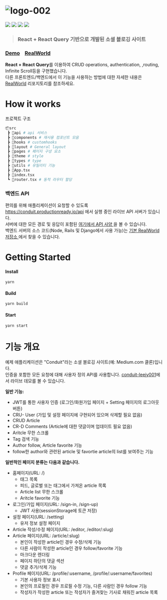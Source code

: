 # ![logo-002](https://user-images.githubusercontent.com/90181028/217143286-a023dd4b-f3a7-4218-8802-39a3bd2b15a8.png)

<div>
<img src="https://img.shields.io/badge/React-61DAFB?style=flat-square&logo=React&logoColor=white"/>
<img src="https://img.shields.io/badge/TypeScript-blue?style=flat-square&logo=TypeScript&logoColor=white"/>
<img src="https://img.shields.io/badge/-React%20Query-FF4154?style=flat-square&logo=react%20query&logoColor=white"/>
<img src="https://img.shields.io/badge/netlify-%23000000.svg?style=flat-square&logo=netlify&logoColor=#00C7B7"/>
</div>

> ### React + React Query 기반으로 개발된 소셜 블로깅 사이트

### [Demo](https://conduit-leejy001.netlify.app/)&nbsp;&nbsp;&nbsp;&nbsp;[RealWorld](https://github.com/gothinkster/realworld)

**React + React Query**를 이용하여 CRUD operations, authentication, ,routing, Infinite Scroll등을 구현했습니다.  
다른 프론트엔드/백엔드에서 이 기능을 사용하는 방법에 대한 자세한 내용은 [RealWorld](https://github.com/gothinkster/realworld) 리포지토리를 참조하세요.

# How it works

프로젝트 구조

```bash
📦src
 ┣ 📂api # api 서비스
 ┣ 📂components # 재사용 컴포넌트 모음
 ┣ 📂hooks # customhooks
 ┣ 📂layout # General layout
 ┣ 📂pages # 페이지 구성 요소
 ┣ 📂theme # style
 ┣ 📂types # type
 ┣ 📂utils # 유틸리티 기능
 ┣ 📜App.tsx
 ┣ 📜index.tsx
 ┗ 📜router.tsx # 동적 라우터 할당
```

### 백엔드 API

편의를 위해 애플리케이션이 요청할 수 있도록 https://conduit.productionready.io/api 에서 실행 중인 라이브 API 서버가 있습니다.  
서버에 대한 모든 경로 및 응답이 포함된 [ 여기에서 API 사양 ](https://api.realworld.io/api-docs/) 을 볼 수 있습니다.  
백엔드 서버의 소스 코드(Node, Rails 및 Django에서 사용 가능)는 [ 기본 RealWorld 저장소 ](https://github.com/gothinkster/realworld)에서 찾을 수 있습니다.

# Getting Started

#### Install
```
yarn
```
#### Build
```
yarn build
```
#### Start
```
yarn start
```

#  기능 개요
예제 애플리케이션은 "Conduit"라는 소셜 블로깅 사이트(예: Medium.com 클론)입니다.  
인증을 포함한 모든 요청에 대해 사용자 정의 API를 사용합니다. [conduit-leejy001](https://conduit-leejy001.netlify.app/)에서 라이브 데모를 볼 수 있습니다.

**일반 기능:**
- JWT를 통한 사용자 인증 (로그인/화원가입 페이지 + Setting 페이지의 로그아웃 버튼)
- CRU- User (가입 및 설정 페이지에 구현되어 있으며 삭제할 필요 없음)
- CRUD Article
- CR-D Comments (Article에 대한 댓글이며 업데이트 필요 없음)
- Aritcle 무한 스크롤
- Tag 검색 기능
- Author follow, Article favorite 기능
- follow한 author와 관련된 article 및 favortie article의 list를 보여주는 기능

**일반적인 페이지 분류는 다음과 같습니다.**
- 홈페이지(URL: /)
  - 태그 목록
  - 피드, 글로벌 또는 태그에서 가져온 article 목록
  - Article list 무한 스크롤
  - Aritcle favorite 기능
- 로그인/가입 페이지(URL: /sign-in, /sign-up)
  - JWT 사용(sessionStorage에 토큰 저장)
- 설정 페이지(URL: /setting)
  - 유저 정보 설정 페이지
- Article 작성/수정 페이지(URL: /editor, /editor/:slug)
- Article 페이지(URL: /article/:slug)
  - 본인이 작성한 article인 경우 수정/삭제 기능
  - 다른 사람이 작성한 article인 경우 follow/favorite 기능
  - 마크다운 렌더링
  - 페이지 하단의 댓글 섹션
  - 댓글 추가/삭제 기능
 - Profile 페이지(URL: /profile/:username, /profile/:username/favorites)
   - 기본 사용자 정보 표시
   - 본인의 프로필인 경우 프로필 수정 기능, 다른 사람인 경우 follow 기능
   - 작성자가 작성한 article 또는 작성자가 즐겨찾는 기사로 채워진 article 목록
